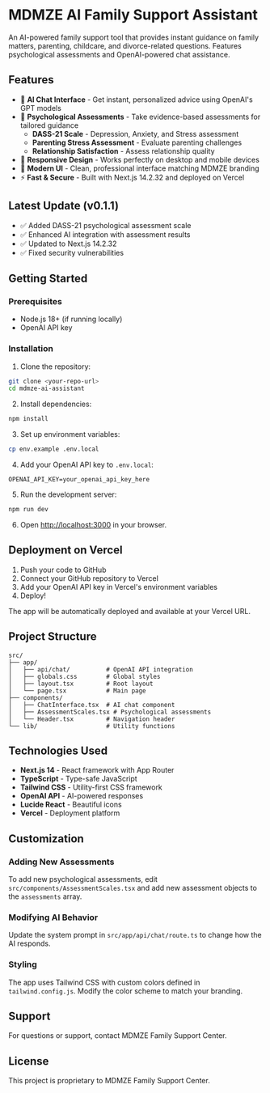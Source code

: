 # MDMZE AI Family Support Assistant

An AI-powered family support tool that provides instant guidance on family matters, parenting, childcare, and divorce-related questions. Features psychological assessments and OpenAI-powered chat assistance.

## Features

- 🤖 **AI Chat Interface** - Get instant, personalized advice using OpenAI's GPT models
- 🧠 **Psychological Assessments** - Take evidence-based assessments for tailored guidance
  - **DASS-21 Scale** - Depression, Anxiety, and Stress assessment
  - **Parenting Stress Assessment** - Evaluate parenting challenges
  - **Relationship Satisfaction** - Assess relationship quality
- 📱 **Responsive Design** - Works perfectly on desktop and mobile devices
- 🎨 **Modern UI** - Clean, professional interface matching MDMZE branding
- ⚡ **Fast & Secure** - Built with Next.js 14.2.32 and deployed on Vercel

## Latest Update (v0.1.1)
- ✅ Added DASS-21 psychological assessment scale
- ✅ Enhanced AI integration with assessment results
- ✅ Updated to Next.js 14.2.32
- ✅ Fixed security vulnerabilities

## Getting Started

### Prerequisites

- Node.js 18+ (if running locally)
- OpenAI API key

### Installation

1. Clone the repository:
```bash
git clone <your-repo-url>
cd mdmze-ai-assistant
```

2. Install dependencies:
```bash
npm install
```

3. Set up environment variables:
```bash
cp env.example .env.local
```

4. Add your OpenAI API key to `.env.local`:
```
OPENAI_API_KEY=your_openai_api_key_here
```

5. Run the development server:
```bash
npm run dev
```

6. Open [http://localhost:3000](http://localhost:3000) in your browser.

## Deployment on Vercel

1. Push your code to GitHub
2. Connect your GitHub repository to Vercel
3. Add your OpenAI API key in Vercel's environment variables
4. Deploy!

The app will be automatically deployed and available at your Vercel URL.

## Project Structure

```
src/
├── app/
│   ├── api/chat/          # OpenAI API integration
│   ├── globals.css        # Global styles
│   ├── layout.tsx         # Root layout
│   └── page.tsx           # Main page
├── components/
│   ├── ChatInterface.tsx  # AI chat component
│   ├── AssessmentScales.tsx # Psychological assessments
│   └── Header.tsx         # Navigation header
└── lib/                   # Utility functions
```

## Technologies Used

- **Next.js 14** - React framework with App Router
- **TypeScript** - Type-safe JavaScript
- **Tailwind CSS** - Utility-first CSS framework
- **OpenAI API** - AI-powered responses
- **Lucide React** - Beautiful icons
- **Vercel** - Deployment platform

## Customization

### Adding New Assessments

To add new psychological assessments, edit `src/components/AssessmentScales.tsx` and add new assessment objects to the `assessments` array.

### Modifying AI Behavior

Update the system prompt in `src/app/api/chat/route.ts` to change how the AI responds.

### Styling

The app uses Tailwind CSS with custom colors defined in `tailwind.config.js`. Modify the color scheme to match your branding.

## Support

For questions or support, contact MDMZE Family Support Center.

## License

This project is proprietary to MDMZE Family Support Center.
